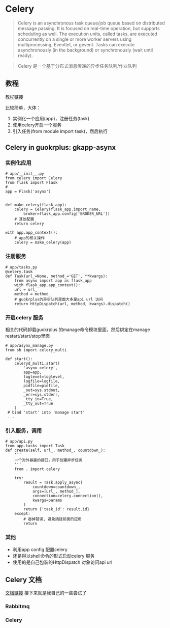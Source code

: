 # Celery 
> Celery is an asynchronous task queue/job queue based on distributed message 
passing. It is focused on real-time operation, but supports scheduling as well.
The execution units, called tasks, are executed concurrently on a single or more worker servers using multiprocessing, Eventlet, or gevent. Tasks can execute asynchronously (in the background) or synchronously (wait until ready).


> Celery 是一个基于分布式消息传递的异步任务队列/作业队列

## 教程
[教程链接](http://docs.celeryproject.org/en/latest/getting-started/first-steps-with-celery.html "Celery Tutorial")

比较简单，大体：

1. 实例化一个应用(app)，注册任务(task)
1. 使用celery开启一个服务
1. 引入任务(from module import task)，然后执行

## Celery in guokrplus: gkapp-asynx
### 实例化应用
	# app/__init__.py
	from celery import Celery
	from flask import Flask
	# 
	app = Flask('asynx')


	def make_celery(flask_app):
    	celery = Celery(flask_app.import_name,
        	broker=flask_app.config['BROKER_URL'])
        # 其他配置
    	return celery

	with app.app_context():
		# app的相关操作 	
    	celery = make_celery(app)

### 注册服务

	# app/tasks.py
	@celery.task
	def Task(url_=None, method_='GET', **kwargs):
    	from asynx import app as flask_app
    	with flask_app.app_context():
        url = url_
        method = method_
        # guokrplus的异步队列里面大多是api url 访问
        return HttpDispatch(url, method, kwargs).dispatch()
        
### 开启celery 服务
相关的代码卸载guokrplus 的manage命令模块里面，然后绑定在manage restart/start/stop里面

	# app/asynx_manage.py
	from sh import celery_multi
	
	def start():
		celeryd_multi.start(
			'asynx-celery',
            app=app,
            loglevel=loglevel,
            logfile=logfile,
            pidfile=pidfile,
            _out=sys.stdout,
            _err=sys.stderr,
            _tty_in=True,
            _tty_out=True
        )
     # bind 'start' into 'manage start'
     ...
### 引入服务，调用
	# app/api.py
	from app.tasks import Task
    def create(self, url_, method_, countdown_):
    	‘’‘
    	一个对外暴露的接口，用于创建异步任务
    	’‘’
        from . import celery
    
        try:
            result = Task.apply_async(
                countdown=countdown_,
                args=[url_, method_],
                connection=celery.connection(),
                kwargs=params
            )           
            return {'task_id': result.id}
        except:         
            # 吞掉错误, 避免搞挂前面的应用
            return      
### 其他
* 利用app config 配置celery
* 还是得以shell命令的形式启动celery 服务
* 使用的是自己包装的HttpDispatch 对象访问api url

## Celery 文档
[文档链接](http://docs.celeryproject.org/en/latest/ "Celery 文档")  接下来就是我自己的一些尝试了

### Rabbitmq
> 
### Celery

